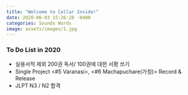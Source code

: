 ```yaml
---
title: "Welcome to Cellar Inside!"
date: 2020-06-03 15:26:28 -0400
categories: Sounds Words
image: assets/images/1.jpg
---
```


### To Do List in 2020
 - 실용서적 제외 200권 독서/ 100권에 대한 서평 쓰기
 - Single Project <#5 Varanasi>, <#6 Machapuchare(가칭)> Record & Release
 - JLPT N3 / N2 합격